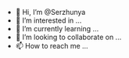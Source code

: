 - 👋 Hi, I’m @Serzhunya
- 👀 I’m interested in ...
- 🌱 I’m currently learning ...
- 💞️ I’m looking to collaborate on ...
- 📫 How to reach me ...


